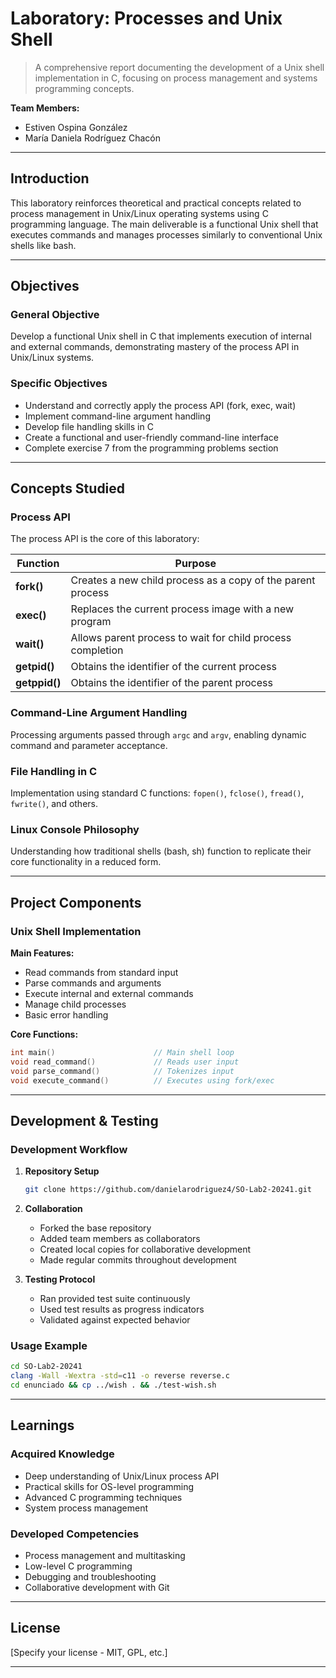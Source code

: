 # Laboratory: Processes and Unix Shell

> A comprehensive report documenting the development of a Unix shell implementation in C, focusing on process management and systems programming concepts.

**Team Members:**
- Estiven Ospina González
- María Daniela Rodríguez Chacón

---

## Introduction

This laboratory reinforces theoretical and practical concepts related to process management in Unix/Linux operating systems using C programming language. The main deliverable is a functional Unix shell that executes commands and manages processes similarly to conventional Unix shells like bash.

---

## Objectives

### General Objective
Develop a functional Unix shell in C that implements execution of internal and external commands, demonstrating mastery of the process API in Unix/Linux systems.

### Specific Objectives
- Understand and correctly apply the process API (fork, exec, wait)
- Implement command-line argument handling
- Develop file handling skills in C
- Create a functional and user-friendly command-line interface
- Complete exercise 7 from the programming problems section

---

## Concepts Studied

### Process API
The process API is the core of this laboratory:

| Function | Purpose |
|----------|---------|
| **fork()** | Creates a new child process as a copy of the parent process |
| **exec()** | Replaces the current process image with a new program |
| **wait()** | Allows parent process to wait for child process completion |
| **getpid()** | Obtains the identifier of the current process |
| **getppid()** | Obtains the identifier of the parent process |

### Command-Line Argument Handling
Processing arguments passed through `argc` and `argv`, enabling dynamic command and parameter acceptance.

### File Handling in C
Implementation using standard C functions: `fopen()`, `fclose()`, `fread()`, `fwrite()`, and others.

### Linux Console Philosophy
Understanding how traditional shells (bash, sh) function to replicate their core functionality in a reduced form.

---

## Project Components

### Unix Shell Implementation

**Main Features:**
- Read commands from standard input
- Parse commands and arguments
- Execute internal and external commands
- Manage child processes
- Basic error handling

**Core Functions:**
```c
int main()                      // Main shell loop
void read_command()             // Reads user input
void parse_command()            // Tokenizes input
void execute_command()          // Executes using fork/exec
```
---

## Development & Testing

### Development Workflow

1. **Repository Setup**
   ```bash
   git clone https://github.com/danielarodriguez4/SO-Lab2-20241.git
   ```

2. **Collaboration**
   - Forked the base repository
   - Added team members as collaborators
   - Created local copies for collaborative development
   - Made regular commits throughout development

3. **Testing Protocol**
   - Ran provided test suite continuously
   - Used test results as progress indicators
   - Validated against expected behavior

### Usage Example  

```bash
cd SO-Lab2-20241
clang -Wall -Wextra -std=c11 -o reverse reverse.c
cd enunciado && cp ../wish . && ./test-wish.sh
```
---

## Learnings

### Acquired Knowledge
- Deep understanding of Unix/Linux process API
- Practical skills for OS-level programming
- Advanced C programming techniques
- System process management

### Developed Competencies
- Process management and multitasking
- Low-level C programming
- Debugging and troubleshooting
- Collaborative development with Git
---

## License

[Specify your license - MIT, GPL, etc.]

---
